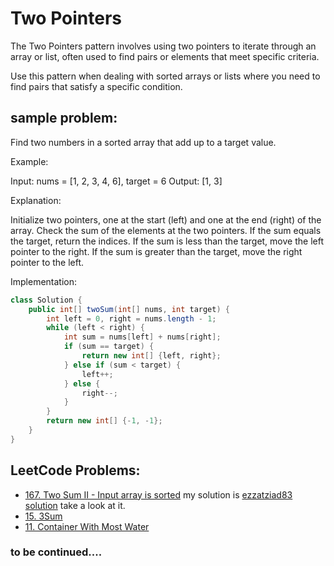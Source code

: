 # Two Pointers
The Two Pointers pattern involves using two pointers to iterate through an array or list, often used to find pairs or elements that meet specific criteria.

Use this pattern when dealing with sorted arrays or lists where you need to find pairs that satisfy a specific condition.

## sample problem:
Find two numbers in a sorted array that add up to a target value.

Example:

Input: nums = [1, 2, 3, 4, 6], target = 6
Output: [1, 3]

Explanation:

Initialize two pointers, one at the start (left) and one at the end (right) of the array.
Check the sum of the elements at the two pointers.
If the sum equals the target, return the indices.
If the sum is less than the target, move the left pointer to the right.
If the sum is greater than the target, move the right pointer to the left.

Implementation:

```java
class Solution {
    public int[] twoSum(int[] nums, int target) {
        int left = 0, right = nums.length - 1;
        while (left < right) {
            int sum = nums[left] + nums[right];
            if (sum == target) {
                return new int[] {left, right};
            } else if (sum < target) {
                left++;
            } else {
                right--;
            }
        }
        return new int[] {-1, -1};
    }
}
```

## LeetCode Problems:
- [167. Two Sum II - Input array is sorted](https://leetcode.com/problems/two-sum-ii-input-array-is-sorted/)
my solution is [ezzatziad83 solution](https://leetcode.com/problems/two-sum-ii-input-array-is-sorted/solutions/6348846/java-solution-by-ezzatziad83-qmzi) take a look at it.
- [15. 3Sum](https://leetcode.com/problems/3sum/)
- [11. Container With Most Water](https://leetcode.com/problems/container-with-most-water/)

### to be continued....